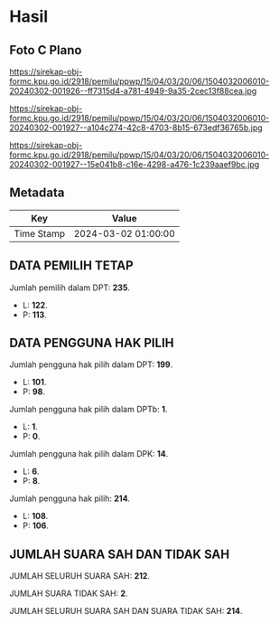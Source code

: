 # Hasil

## Foto C Plano

https://sirekap-obj-formc.kpu.go.id/2918/pemilu/ppwp/15/04/03/20/06/1504032006010-20240302-001926--ff7315d4-a781-4949-9a35-2cec13f88cea.jpg

https://sirekap-obj-formc.kpu.go.id/2918/pemilu/ppwp/15/04/03/20/06/1504032006010-20240302-001927--a104c274-42c8-4703-8b15-673edf36765b.jpg

https://sirekap-obj-formc.kpu.go.id/2918/pemilu/ppwp/15/04/03/20/06/1504032006010-20240302-001927--15e041b8-c16e-4298-a476-1c239aaef9bc.jpg


## Metadata

| Key        | Value               |
| ---------- | ------------------- |
| Time Stamp | 2024-03-02 01:00:00 |


## DATA PEMILIH TETAP

Jumlah pemilih dalam DPT: **235**.
 * L: **122**.
 * P: **113**.

## DATA PENGGUNA HAK PILIH

Jumlah pengguna hak pilih dalam DPT: **199**.
 * L: **101**.
 * P: **98**.

Jumlah pengguna hak pilih dalam DPTb: **1**.
 * L: **1**.
 * P: **0**.

Jumlah pengguna hak pilih dalam DPK: **14**.
 * L: **6**.
 * P: **8**.

Jumlah pengguna hak pilih: **214**.
 * L: **108**.
 * P: **106**.

## JUMLAH SUARA SAH DAN TIDAK SAH

JUMLAH SELURUH SUARA SAH: **212**.

JUMLAH SUARA TIDAK SAH: **2**.

JUMLAH SELURUH SUARA SAH DAN SUARA TIDAK SAH: **214**.


